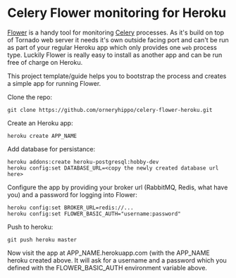 # Celery Flower monitoring for Heroku

[Flower](https://github.com/mher/flower/) is a handy tool for monitoring [Celery](http://www.celeryproject.org/) processes. As it's build on top of Tornado web server it needs it's own outside facing port and can't be run as part of your regular Heroku app which only provides one ```web``` process type. Luckily Flower is really easy to install as another app and can be run free of charge on Heroku.

This project template/guide helps you to bootstrap the process and creates a simple app for running Flower.

Clone the repo:

    git clone https://github.com/orneryhippo/celery-flower-heroku.git

Create an Heroku app:

    heroku create APP_NAME

Add database for persistance:

    heroku addons:create heroku-postgresql:hobby-dev
    heroku config:set DATABASE_URL=<copy the newly created database url here>

Configure the app by providing your broker url (RabbitMQ, Redis, what have you) and a password for logging into Flower:

    heroku config:set BROKER_URL=redis://...
    heroku config:set FLOWER_BASIC_AUTH="username:password"

Push to heroku:

    git push heroku master

Now visit the app at APP_NAME.herokuapp.com (with the APP_NAME heroku created above. It will ask for a username and a password which you defined with the FLOWER_BASIC_AUTH environment variable above.
